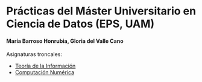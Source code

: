 # Prácticas del Máster Universitario en Ciencia de Datos (EPS, UAM)
#### María Barroso Honrubia, Gloria del Valle Cano

Asignaturas troncales:
* [Teoría de la Información](ti/)
* [Computación Numérica](cn/)
